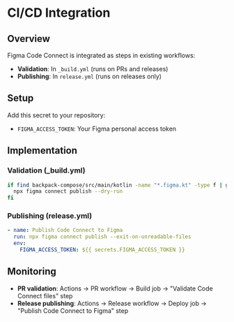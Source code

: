 # CI/CD Integration

## Overview

Figma Code Connect is integrated as steps in existing workflows:

- **Validation**: In `_build.yml` (runs on PRs and releases)
- **Publishing**: In `release.yml` (runs on releases only)

## Setup

Add this secret to your repository:
- `FIGMA_ACCESS_TOKEN`: Your Figma personal access token

## Implementation

### Validation (_build.yml)
```bash
if find backpack-compose/src/main/kotlin -name "*.figma.kt" -type f | grep -q .; then
  npx figma connect publish --dry-run
fi
```

### Publishing (release.yml)
```yaml
- name: Publish Code Connect to Figma
  run: npx figma connect publish --exit-on-unreadable-files
  env:
    FIGMA_ACCESS_TOKEN: ${{ secrets.FIGMA_ACCESS_TOKEN }}
```

## Monitoring

- **PR validation**: Actions → PR workflow → Build job → "Validate Code Connect files" step
- **Release publishing**: Actions → Release workflow → Deploy job → "Publish Code Connect to Figma" step